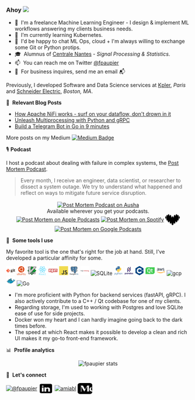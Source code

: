 ### Ahoy <a href="https://github.com/fpaupier"><img src="https://media.giphy.com/media/hvRJCLFzcasrR4ia7z/giphy.gif" width="30px"></a>


- 🔭 &nbsp;I'm a freelance Machine Learning Engineer - I design & implement ML workflows answering my clients business needs.
- 🌱 &nbsp;I’m currently learning Kubernetes.
- 💬 &nbsp;I'd be happy to chat ML Ops, cloud + I'm always willing to exchange some Git or Python protips.
- 🎓&nbsp; Alumnus of [Centrale Nantes](https://www.ec-nantes.fr/english-version) - _Signal Processing & Statistics_.
- 📫 &nbsp;You can reach me on Twitter [@fpaupier](https://twitter.com/fpaupier)
- 💼 &nbsp;For business inquires, send me an email 📬

Previously, I developed Software and Data Science services at [Kpler](https://www.kpler.com/), _Paris_ and [Schneider Electric](https://www.se.com/ww/en/), _Boston, MA_.

📕 &nbsp;**Relevant Blog Posts**
<!-- BLOG-POST-LIST:START -->
- [How Apache NiFi works - surf on your dataflow, don't drown in it](https://medium.com/free-code-camp/nifi-surf-on-your-dataflow-4f3343c50aa2)
- [Unleash Multiprocessing with Python and gRPC](https://medium.com/@francois.paupier/unleash-multiprocessing-with-python-and-grpc-795bc2957d0a?sk=5203c8f1a15e6a05e512ef305d1411f2)
- [Build a Telegram Bot in Go in 9 minutes](https://medium.com/swlh/build-a-telegram-bot-in-go-in-9-minutes-e06ad38acef1)
<!-- BLOG-POST-LIST:END -->

<p align="left">
More posts on my Medium <a href="https://medium.com/@francois.paupier"><img src="https://img.shields.io/badge/-@francois.paupier-314755?style=flat-square&amp;labelColor=314755&amp;logo=Medium&amp;link=https://medium.com/@francois.paupier" alt="Medium Badge"></a>
</p> 

🎙&nbsp;**Podcast**

I host a podcast about dealing with failure in complex systems, the [Post Mortem Podcast](https://podcast.ausha.co/postmortem). 

> Every month, I receive an engineer, data scientist, or researcher to dissect a system outage. We try to understand what happened and reflect on ways to mitigate future service disruption.



<p align="center">
<a href="https://anchor.fm/podcastmortem" target="blank"><img align="center" src="https://image.ausha.co/o6CFIR52wgAzufbBc8J7y23jhTtFPYcLsQZDTBae_400x400.jpeg" alt="Post Mortem Podcast on Ausha" height="100" width="100" /></a>
</br>Available wherever you get your podcasts.</br>
<a href="https://podcasts.apple.com/fr/podcast/post-mortem/id1535752959" target="blank"><img align="center" src="https://raw.githubusercontent.com/simple-icons/simple-icons/develop/icons/applepodcasts.svg" alt="Post Mortem on Apple Podcasts" height="30" width="40" /></a>
<a href="https://open.spotify.com/show/6UpnjZcPwJDBRXUMRUSxZZ" target="blank"><img align="center" src="https://raw.githubusercontent.com/simple-icons/simple-icons/develop/icons/spotify.svg" alt="Post Mortem on Spotify" height="30" width="40" /></a>
<a href="https://www.deezer.com/show/1854542" target="blank"><img align="center" src="https://raw.githubusercontent.com/simple-icons/simple-icons/develop/icons/deezer.svg" alt="Post Mortem on Deezer" height="30" width="40" /></a>
<a href="https://www.google.com/podcasts?feed=aHR0cHM6Ly9mZWVkLmF1c2hhLmNvL3lrajgyVHEyRExLUQ==" target="blank"><img align="center" src="https://raw.githubusercontent.com/simple-icons/simple-icons/develop/icons/googlepodcasts.svg" alt="Post Mortem on Google Podcasts" height="30" width="40" /></a>
</p>



🚀 &nbsp;**Some tools I use**

My favorite tool is the one that's right for the job at hand.
Still, I've developed a particular affinity for some.
<p align="left">
<img src="https://raw.githubusercontent.com/devicons/devicon/master/icons/git/git-original-wordmark.svg" alt="git" width="25" height="25" />
<img src="https://raw.githubusercontent.com/devicons/devicon/master/icons/ubuntu/ubuntu-plain-wordmark.svg" alt="ubuntu" width="25" height="25" />
<img src="https://raw.githubusercontent.com/devicons/devicon/master/icons/vim/vim-original.svg" alt="unix" width="25" height="25" />
<img src="https://raw.githubusercontent.com/devicons/devicon/master/icons/react/react-original-wordmark.svg" alt="react" width="25" height="25" />
<img src="https://raw.githubusercontent.com/devicons/devicon/master/icons/npm/npm-original-wordmark.svg" alt="npm" width="25" height="25" />
<img src="https://raw.githubusercontent.com/devicons/devicon/master/icons/javascript/javascript-original.svg" alt="javascript" width="25" height="25" />
<img src="https://raw.githubusercontent.com/devicons/devicon/master/icons/postgresql/postgresql-original-wordmark.svg" alt="PostgreSQL" width="25" height="25" />
<img src="https://raw.githubusercontent.com/devicons/devicon/master/icons/sqlalchemy/sqlalchemy-original-wordmark.svg" alt="SQLAlchemy" width="25" height="25" />
<img src="https://user-images.githubusercontent.com/33158051/103467186-7b6a8900-4d1a-11eb-9907-491064bc8458.png" alt="SQLite" width="55" height="25" />
<img src="https://raw.githubusercontent.com/devicons/devicon/master/icons/python/python-original-wordmark.svg" alt="python" width="25" height="25" />
<img src="https://raw.githubusercontent.com/devicons/devicon/master/icons/pandas/pandas-original-wordmark.svg" alt="Pandas" width="25" height="25" />
<img src="https://raw.githubusercontent.com/devicons/devicon/master/icons/cplusplus/cplusplus-plain.svg" alt="C++" width="25" height="25" />
<img src="https://raw.githubusercontent.com/devicons/devicon/master/icons/qt/qt-original.svg" alt="Qt" width="25" height="25" />
<img src="https://raw.githubusercontent.com/github/explore/80688e429a7d4ef2fca1e82350fe8e3517d3494d/topics/aws/aws.png" alt="aws" width="25" height="25" />
<img src="https://www.vectorlogo.zone/logos/google_cloud/google_cloud-icon.svg" alt="gcp" width="25" height="25" />
<img src="https://raw.githubusercontent.com/devicons/devicon/master/icons/docker/docker-original.svg" alt="Docker" width="25" height="25" />
<img src="https://cdn.jsdelivr.net/gh/devicons/devicon/icons/go/go-original.svg" alt="Go" width="25" height="25" />
</p>

- I'm more proficient with Python for backend services (fastAPI, gRPC). I also actively contribute to a C++ / Qt codebase for one of my clients.
- Regarding storage, I'm used to working with Postgres and love SQLite ease of use for side projects.
- Docker won my heart and I can hardly imagine going back to the dark times before.
- The speed at which React makes it possible to develop a clean and rich UI makes it my go-to front-end framework.

📊 &nbsp;**Profile analytics**

<p align=center> <img src="https://github-readme-stats.vercel.app/api?username=fpaupier&count_private=true&theme=nightowl" alt="fpaupier stats"/></p>


🔗 &nbsp;**Let's connect**
<p align="left">
 <a href="https://twitter.com/fpaupier" target="blank"><img align="center" src="https://raw.githubusercontent.com/simple-icons/simple-icons/develop/icons/twitter.svg" alt="@fpaupier" height="30" width="40" /></a>
<a href="https://linkedin.com/in/f-paupier" target="blank"><img align="center" src="https://raw.githubusercontent.com/simple-icons/simple-icons/develop/icons/linkedin.svg" alt="f-paupier" height="30" width="40" /></a>
<a href="https://stackoverflow.com/users/7939550/amiabl" target="blank"><img align="center" src="https://raw.githubusercontent.com/simple-icons/simple-icons/develop/icons/stackoverflow.svg" alt="amiabl" height="30" width="40" /></a>
<a href="https://medium.com/@francois.paupier" target="blank"><img align="center" src="https://raw.githubusercontent.com/simple-icons/simple-icons/develop/icons/medium.svg" alt="@francois.paupier" height="30" width="40" /></a>
</p>

